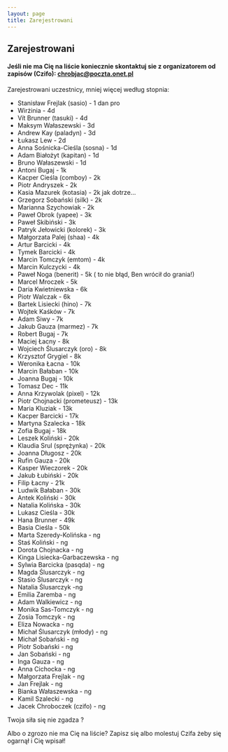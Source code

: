 ```yaml
---
layout: page
title: Zarejestrowani
---
```


## Zarejestrowani


#### Jeśli nie ma Cię na liście koniecznie skontaktuj sie z organizatorem od zapisów (Czifo): chrobjac@poczta.onet.pl

Zarejestrowani uczestnicy, mniej więcej według stopnia:
- Stanisław Frejlak (sasio) - 1 dan pro
- Wirżinia - 4d
- Vít Brunner (tasuki) - 4d
- Maksym Wałaszewski - 3d
- Andrew Kay (paladyn) - 3d
- Łukasz Lew - 2d
- Anna Sośnicka-Cieśla (sosna) - 1d
- Adam Białożyt (kapitan) - 1d
- Bruno Wałaszewski - 1d
- Antoni Bugaj - 1k
- Kacper Cieśla (comboy) - 2k
- Piotr Andryszek - 2k
- Kasia Mazurek (kotasia) - 2k jak dotrze...
- Grzegorz Sobański (silk) - 2k
- Marianna Szychowiak - 2k
- Paweł Obrok (yapee) - 3k
- Paweł Skibiński - 3k
- Patryk Jełowicki (kolorek) - 3k
- Małgorzata Palej (shaa) - 4k
- Artur Barcicki - 4k
- Tymek Barcicki - 4k
- Marcin Tomczyk (emtom) - 4k
- Marcin Kulczycki - 4k
- Paweł Noga (benerit) - 5k  ( to nie błąd, Ben wrócił do grania!)
- Marcel Mroczek - 5k
- Daria Kwietniewska - 6k
- Piotr Walczak - 6k
- Bartek Lisiecki (hino) - 7k
- Wojtek Kaśków - 7k
- Adam Siwy - 7k
- Jakub Gauza (marmez) - 7k
- Robert Bugaj - 7k
- Maciej Łacny - 8k
- Wojciech Ślusarczyk (oro) - 8k
- Krzysztof Grygiel - 8k
- Weronika Łacna - 10k
- Marcin Bałaban - 10k
- Joanna Bugaj - 10k
- Tomasz Dec - 11k
- Anna Krzywolak (pixel) - 12k
- Piotr Chojnacki (prometeusz) - 13k
- Maria Kluziak - 13k
- Kacper Barcicki - 17k
- Martyna Szalecka - 18k
- Zofia Bugaj - 18k
- Leszek Koliński - 20k
- Klaudia Srul (sprężynka) - 20k
- Joanna Długosz - 20k
- Rufin Gauza - 20k
- Kasper Wieczorek - 20k
- Jakub Łubiński - 20k
- Filip Łacny - 21k
- Ludwik Bałaban - 30k
- Antek Koliński - 30k
- Natalia Kolińska - 30k
- Lukasz Cieśla - 30k
- Hana Brunner - 49k
- Basia Cieśla - 50k
- Marta Szeredy-Kolińska - ng
- Staś Koliński - ng
- Dorota Chojnacka - ng
- Kinga Lisiecka-Garbaczewska - ng
- Sylwia Barcicka (pasqda) - ng
- Magda Ślusarczyk - ng
- Stasio Ślusarczyk - ng
- Natalia Ślusarczyk -ng
- Emilia Zaremba - ng
- Adam Walkiewicz - ng
- Monika Sas-Tomczyk - ng
- Zosia Tomczyk - ng
- Eliza Nowacka - ng
- Michał Ślusarczyk (młody) - ng
- Michał Sobański - ng
- Piotr Sobański - ng
- Jan Sobański - ng
- Inga Gauza - ng
- Anna Cichocka - ng
- Małgorzata Frejlak - ng
- Jan Frejlak - ng
- Bianka Wałaszewska - ng
- Kamil Szalecki - ng
- Jacek Chroboczek (czifo) - ng


Twoja siła się nie zgadza ?

Albo o zgrozo nie ma Cię na liście? Zapisz się albo molestuj Czifa żeby się ogarnął i Cię wpisał!
